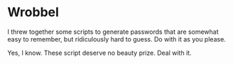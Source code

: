 # Wrobbel

I threw together some scripts to generate passwords that are somewhat easy to remember, but ridiculously hard to guess. Do with it as you please.

Yes, I know. These script deserve no beauty prize. Deal with it.